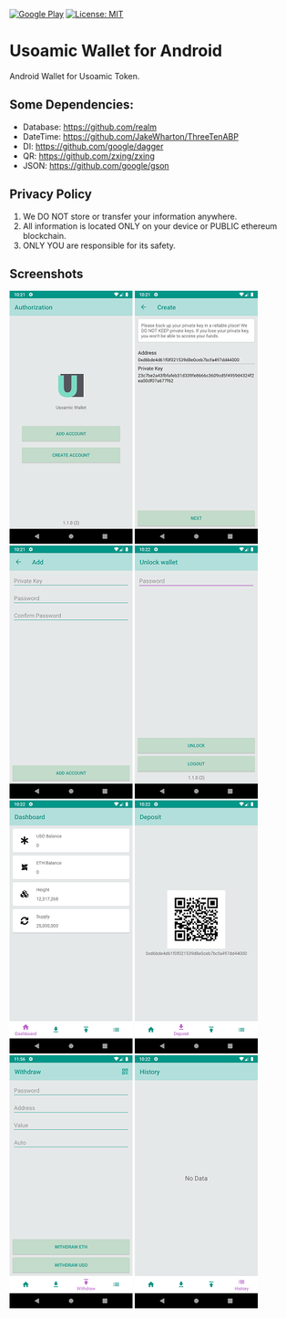 [![Google Play](https://img.shields.io/badge/Google%202lay-v1.2.0-blue)](https://play.google.com/store/apps/details?id=io.usoamic.wallet) [![License: MIT](https://img.shields.io/badge/License-MIT-lightgrey.svg)](https://github.com/usoamic/UsoamicWallet-Android/blob/master/LICENSE)
# Usoamic Wallet for Android

Android Wallet for Usoamic Token.

## Some Dependencies:
 - Database: https://github.com/realm
 - DateTime: https://github.com/JakeWharton/ThreeTenABP
 - DI: https://github.com/google/dagger
 - QR: https://github.com/zxing/zxing
 - JSON: https://github.com/google/gson

## Privacy Policy
1. We DO NOT store or transfer your information anywhere.
2. All information is located ONLY on your device or PUBLIC ethereum blockchain.
3. ONLY YOU are responsible for its safety.

## Screenshots
![Screenshot 1](./screenshots/rm/1.png) ![Screenshot2](./screenshots/rm/2.png) ![Screenshot3](./screenshots/rm/3.png) ![Screenshot4](./screenshots/rm/4.png) ![Screenshot5](./screenshots/rm/5.png) ![Screenshot6](./screenshots/rm/6.png) ![Screenshot7](./screenshots/rm/7.png) ![Screenshot7](./screenshots/rm/8.png)


